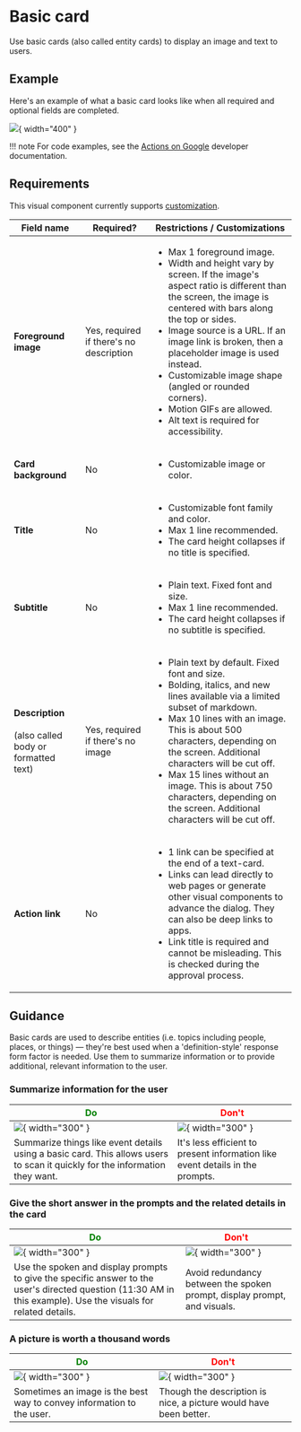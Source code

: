 # Basic card

Use basic cards (also called entity cards) to display an image and text to
users.

## Example

Here's an example of what a basic card looks like when all required and optional
fields are completed.

![](../static/basiccardmapped.png){ width="400" }

!!! note
    For code examples, see the
    [Actions on Google](https://developers.google.com/assistant/df-asdk/responses#basic_card)
    developer documentation.

## Requirements

This visual component currently supports [customization](customization.md).

Field name | Required? | Restrictions / Customizations
---|---|---
**Foreground image** | Yes, required if there's no description | <ul><li>Max 1 foreground image.</li><li>Width and height vary by screen. If the image's aspect ratio is different than the screen, the image is centered with bars along the top or sides.</li><li>Image source is a URL. If an image link is broken, then a placeholder image is used instead.</li><li>Customizable image shape (angled or rounded corners).</li><li>Motion GIFs are allowed.</li><li>Alt text is required for accessibility.</li></ul>
**Card background** | No | <ul><li>Customizable image or color.</li></ul>
**Title** | No | <ul><li>Customizable font family and color.</li><li>Max 1 line recommended.</li><li>The card height collapses if no title is specified.</li></ul>
**Subtitle** | No | <ul><li>Plain text. Fixed font and size.</li><li>Max 1 line recommended.</li><li>The card height collapses if no subtitle is specified.</li></ul>
**Description**<br/><br/>(also called body or formatted text) | Yes, required if there's no image | <ul><li>Plain text by default. Fixed font and size.</li><li>Bolding, italics, and new lines available via a limited subset of markdown.</li><li>Max 10 lines with an image. This is about 500 characters, depending on the screen. Additional characters will be cut off.</li><li>Max 15 lines without an image. This is about 750 characters, depending on the screen. Additional characters will be cut off.</li></ul>
**Action link** | No | <ul><li>1 link can be specified at the end of a text-card.</li><li>Links can lead directly to web pages or generate other visual components to advance the dialog. They can also be deep links to apps.</li><li>Link title is required and cannot be misleading. This is checked during the approval process.</li></ul>

## Guidance

Basic cards are used to describe entities (i.e. topics including people, places,
or things) — they're best used when a 'definition-style' response form factor is
needed. Use them to summarize information or to provide additional, relevant
information to the user.

### Summarize information for the user

<span style="color: green;">Do</span> | <span style="color: red;">Don't</span>
---|---
![](../static/summarize-do.png){ width="300" } | ![](../static/summarize-dont.png){ width="300" }
Summarize things like event details using a basic card. This allows users to scan it quickly for the information they want. | It's less efficient to present information like event details in the prompts.

### Give the short answer in the prompts and the related details in the card

<span style="color: green;">Do</span> | <span style="color: red;">Don't</span>
---|---
![](../static/put-deets-in-card-do.png){ width="300" } | ![](../static/put-deets-in-card-dont.png){ width="300" }
Use the spoken and display prompts to give the specific answer to the user's directed question (11:30 AM in this example). Use the visuals for related details. | Avoid redundancy between the spoken prompt, display prompt, and visuals.

### A picture is worth a thousand words

<span style="color: green;">Do</span> | <span style="color: red;">Don't</span>
---|---
![](../static/usingpics-do.png){ width="300" } | ![](../static/usingpics-dont.png){ width="300" }
Sometimes an image is the best way to convey information to the user. | Though the description is nice, a picture would have been better.

